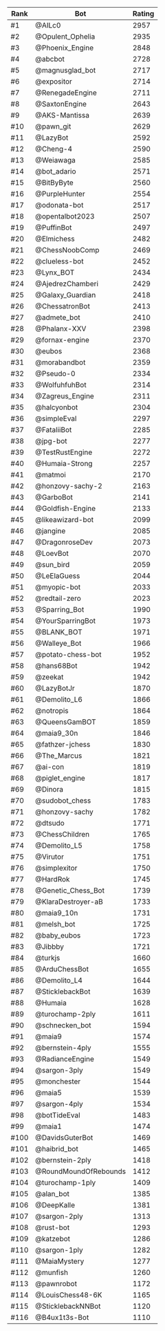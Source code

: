 Rank|Bot|Rating
---|---|---
#1|@AILc0|2957
#2|@Opulent_Ophelia|2935
#3|@Phoenix_Engine|2848
#4|@abcbot|2728
#5|@magnusglad_bot|2717
#6|@expositor|2714
#7|@RenegadeEngine|2711
#8|@SaxtonEngine|2643
#9|@AKS-Mantissa|2639
#10|@pawn_git|2629
#11|@LazyBot|2592
#12|@Cheng-4|2590
#13|@Weiawaga|2585
#14|@bot_adario|2571
#15|@BitByByte|2560
#16|@PurpleHunter|2554
#17|@odonata-bot|2517
#18|@opentalbot2023|2507
#19|@PuffinBot|2497
#20|@Elmichess|2482
#21|@ChessNoobComp|2469
#22|@clueless-bot|2452
#23|@Lynx_BOT|2434
#24|@AjedrezChamberi|2429
#25|@Galaxy_Guardian|2418
#26|@ChessatronBot|2413
#27|@admete_bot|2410
#28|@Phalanx-XXV|2398
#29|@fornax-engine|2370
#30|@eubos|2368
#31|@morabandbot|2359
#32|@Pseudo-0|2334
#33|@WolfuhfuhBot|2314
#34|@Zagreus_Engine|2311
#35|@halcyonbot|2304
#36|@simpleEval|2297
#37|@FataliiBot|2285
#38|@jpg-bot|2277
#39|@TestRustEngine|2272
#40|@Humaia-Strong|2257
#41|@matmoi|2170
#42|@honzovy-sachy-2|2163
#43|@GarboBot|2141
#44|@Goldfish-Engine|2133
#45|@likeawizard-bot|2099
#46|@jangine|2085
#47|@DragonroseDev|2073
#48|@LoevBot|2070
#49|@sun_bird|2059
#50|@LeElaGuess|2044
#51|@myopic-bot|2033
#52|@redtail-zero|2023
#53|@Sparring_Bot|1990
#54|@YourSparringBot|1973
#55|@BLANK_BOT|1971
#56|@Walleye_Bot|1966
#57|@potato-chess-bot|1952
#58|@hans68Bot|1942
#59|@zeekat|1942
#60|@LazyBotJr|1870
#61|@Demolito_L6|1866
#62|@notropis|1864
#63|@QueensGamBOT|1859
#64|@maia9_30n|1846
#65|@fathzer-jchess|1830
#66|@The_Marcus|1821
#67|@ai-con|1819
#68|@piglet_engine|1817
#69|@Dinora|1815
#70|@sudobot_chess|1783
#71|@honzovy-sachy|1782
#72|@dtsudo|1771
#73|@ChessChildren|1765
#74|@Demolito_L5|1758
#75|@Virutor|1751
#76|@simplexitor|1750
#77|@HardRok|1745
#78|@Genetic_Chess_Bot|1739
#79|@KlaraDestroyer-aB|1733
#80|@maia9_10n|1731
#81|@melsh_bot|1725
#82|@baby_eubos|1723
#83|@Jibbby|1721
#84|@turkjs|1660
#85|@ArduChessBot|1655
#86|@Demolito_L4|1644
#87|@SticklebackBot|1639
#88|@Humaia|1628
#89|@turochamp-2ply|1611
#90|@schnecken_bot|1594
#91|@maia9|1574
#92|@bernstein-4ply|1555
#93|@RadianceEngine|1549
#94|@sargon-3ply|1549
#95|@monchester|1544
#96|@maia5|1539
#97|@sargon-4ply|1534
#98|@botTideEval|1483
#99|@maia1|1474
#100|@DavidsGuterBot|1469
#101|@haibrid_bot|1465
#102|@bernstein-2ply|1418
#103|@RoundMoundOfRebounds|1412
#104|@turochamp-1ply|1409
#105|@alan_bot|1385
#106|@DeepKalle|1381
#107|@sargon-2ply|1313
#108|@rust-bot|1293
#109|@katzebot|1286
#110|@sargon-1ply|1282
#111|@MaiaMystery|1277
#112|@munfish|1260
#113|@pawnrobot|1172
#114|@LouisChess48-6K|1165
#115|@SticklebackNNBot|1120
#116|@B4ux1t3s-Bot|1110
